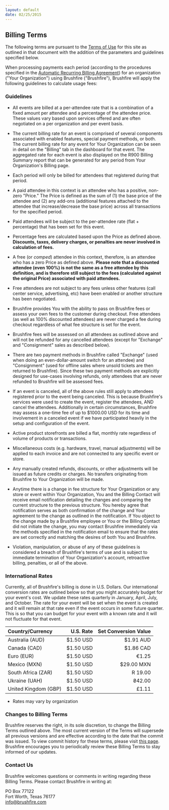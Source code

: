 ```yaml
---
layout: default
date: 02/25/2015
---
```


## Billing Terms

The following terms are pursuant to the [Terms of Use](https://brushfire.com/legal/terms) for this site as outlined in that document with the addition of the parameters and guidelines specified below.

When processing payments each period (according to the procedures specified in the [Automatic Recurring Billing Agreement](https://brushfire.com/legal/recurring)) for an organization ("Your Organization") using Brushfire ("Brushfire"), Brushfire will apply the following guidelines to calculate usage fees:

### Guidelines

* All events are billed at a per-attendee rate that is a combination of a fixed amount per attendee and a percentage of the attendee price. These values vary based upon services offered and are often negotiated on a per organization and per event basis.

* The current billing rate for an event is comprised of several components associated with enabled features, special payment methods, or both. The current billing rate for any event for Your Organization can be seen in detail on the "Billing" tab in the dashboard for that event. The aggregated rate for each event is also displayed on the R900 Billing Summary report that can be generated for any period from Your Organization's Billing page.

* Each period will only be billed for attendees that registered during that period.

* A paid attendee in this context is an attendee who has a positive, non-zero "Price." The Price is defined as the sum of (1) the base price of the attendee and (2) any add-ons (additional features attached to the attendee that increase/decrease the base price) across all transactions for the specified period.

* Paid attendees will be subject to the per-attendee rate (flat + percentage) that has been set for this event.

* Percentage fees are calculated based upon the Price as defined above. __Discounts, taxes, delivery charges, or penalties are never involved in calculation of fees.__

* A free (or _comped_) attendee in this context, therefore, is an attendee who has a zero Price as defined above. __Please note that a discounted attendee (even 100%) is not the same as a free attendee by this definition, and is therefore still subject to the fees (calculated against the original Price) associated with paid attendees.__

* Free attendees are not subject to any fees unless other features (call center service, advertising, etc) have been enabled or another structure has been negotiated. 

* Brushfire provides You with the ability to pass on Brushfire fees or assess your own fees to the customer during checkout. Free attendees (as well as 100% discounted attendees) are never charged a fee during checkout regardless of what fee structure is set for the event.

* Brushfire fees will be assessed on all attendees as outlined above and will not be refunded for any cancelled attendees (except for "Exchange" and "Consignment" sales as described below).

* There are two payment methods in Brushfire called "Exchange" (used when doing an even-dollar-amount switch for an attendee) and "Consignment" (used for offline sales where unsold tickets are then returned to Brushfire). Since these two payment methods are explicitly designed for use-cases involving refunds, only attendees that are never refunded to Brushfire will be assessed fees.

* If an event is canceled, all of the above rules still apply to attendees registered prior to the event being canceled. This is because Brushfire's services were used to create the event, register the attendees, AND cancel the attendees. Additionally in certain circumstances, Brushfire may assess a one-time fee of up to $1000.00 USD for its time and involvement in a canceled event if we have participated heavily in the setup and configuration of the event.

* Active product storefronts are billed a flat, monthly rate regardless of volume of products or transactions.

* Miscellaneous costs (e.g. hardware, travel, manual adjustments) will be applied to each invoice and are not connected to any specific event or store.

* Any manually created refunds, discounts, or other adjustments will be issued as future credits or charges. No transfers originating from Brushfire to Your Organization will be made.

* Anytime there is a change in fee structure for Your Organization or any store or event within Your Organization, You and the Billing Contact will receive email notification detailing the changes and comparing the current structure to the previous structure. You hereby agree that notification serves as both confirmation of the change and Your agreement to the change as outlined in the notification. If You object to the change made by a Brushfire employee or You or the Billing Contact did not initiate the change, you may contact Brushfire immediately via the methods specified in the notification email to ensure that the rates are set correctly and matching the desires of both You and Brushfire.

* Violation, manipulation, or abuse of any of these guidelines is considered a breach of Brushfire's terms of use and is subject to immediate termination of Your Organization's account, retroactive billing, penalties, or all of the above.

### International Rates

Currently, all of Brushfire's billing is done in U.S. Dollars. Our international conversion rates are outlined below so that you might accurately budget for your event's cost. We update these rates quarterly in January, April, July, and October. The rate for your event will be set when the event is created and it will remain at that rate even if the event occurs in some future quarter. This is so that you can budget for your event with a known rate and it will not fluctuate for that event.

|Country/Currency|U.S. Rate|Set Conversion Value|
|:---------------|--------:|-------------------:|
|Australia (AUD)|$1.50 USD|$1.91 AUD|
|Canada (CAD)|$1.50 USD|$1.86 CAD|
|Euro (EUR)|$1.50 USD|€1.25|
|Mexico (MXN)|$1.50 USD|$29.00 MXN|
|South Africa (ZAR)|$1.50 USD|R 19.00|
|Ukraine (UAH)|$1.50 USD|₴42.00|
|United Kingdom (GBP)|$1.50 USD|£1.11|

* Rates may vary by organization

 
### Changes to Billing Terms

Brushfire reserves the right, in its sole discretion, to change the Billing Terms outlined above. The most current version of the Terms will supersede all previous versions and are effective according to the date that the commit was issued. To view commit history for these terms, please visit [this page](https://github.com/brushfiretech/brushfire-legal/commits/gh-pages/billing.md). Brushfire encourages you to periodically review these Billing Terms to stay informed of our updates.
 
### Contact Us

Brushfire welcomes questions or comments in writing regarding these Billing Terms. Please contact Brushfire in writing at:
 
PO Box 77122  
Fort Worth, Texas 76177  
[info@brushfire.com](mailto:info@brushfire.com)
